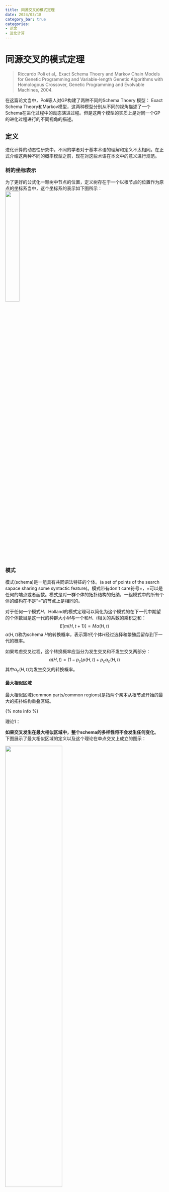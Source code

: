 ```yaml
---
title: 同源交叉的模式定理
date: 2024/03/18
category_bar: true
categories: 
- 论文
- 进化计算
---
```


# 同源交叉的模式定理
> Riccardo Poli et al,. Exact Schema Thoery and Markov Chain Models for Genetic Programming and Variable-length Genetic Algorithms with Homologous Crossover, Genetic Programming and Evolvable Machines, 2004.  

在这篇论文当中，Poli等人对GP构建了两种不同的Schema Thoery 模型： Exact Schema Theory和Markov模型，这两种模型分别从不同的视角描述了一个Schema在进化过程中的动态演进过程。但是这两个模型的实质上是对同一个GP的进化过程进行的不同视角的描述。  

## 定义
进化计算的动态性研究中，不同的学者对于基本术语的理解和定义不太相同。在正式介绍这两种不同的概率模型之前，现在对这些术语在本文中的意义进行规范。  

### 树的坐标表示
为了更好的公式化一颗树中节点的位置，定义树存在于一个以根节点的位置作为原点的坐标系当中，这个坐标系的表示如下图所示：  
<img src=https://cdn.jsdelivr.net/gh/l61012345/Pic/img/20240319150651.png width=30%>   

### 模式
模式(schema)是一组具有共同语法特征的个体。(a set of points of the search sapace sharing some syntactic feature)。模式带有don't care符号$=$，$=$可以是任何的端点或者函数。模式是对一群个体的拓扑结构的归纳，一组模式中的所有个体的结构在不是“=”的节点上是相同的。

对于任何一个模式$H$，Holland的模式定理可以简化为这个模式的在下一代中期望的个体数目是这一代的种群大小$M$与一个和$H$、$t$相关的系数的乘积之和：  
$$E[m(H,t+1)]=Mα(H,t) \tag{0-1}$$
$α(H,t)$称为schema $H$的转换概率，表示第$t$代个体$H$经过选择和繁殖后留存到下一代的概率。    

如果考虑交叉过程，这个转换概率应当分为发生交叉和不发生交叉两部分：  
$$α(H,t) = (1-p_c)p(H,t)+p_cα_c(H,t) \tag{0-2}$$
其中$α_c(H,t)$为发生交叉的转换概率。  



#### 最大相似区域
最大相似区域(common parts/common regions)是指两个亲本从根节点开始的最大的拓扑结构重叠区域。

{% note info %}
<p id="理论1"> 理论1：</p>  

**如果交叉发生在最大相似区域中，整个schema的多样性将不会发生任何变化**。  
下图展示了最大相似区域的定义以及这个理论在单点交叉上成立的图示：   
  
<img src=https://cdn.jsdelivr.net/gh/l61012345/Pic/img/20240319115753.png width=60%>   

因此，**要想保证schema不会受到破坏，两个亲本的交叉应当发生在它们的最大相似区域中**。  
{% endnote %}

##### 最大相似区域的数学定义
首先定义函数$A(d,i,h)$用于返回树$h$在坐标$(d,i)$处的节点需要的参数个数(arity)，如果$h$在$(d,i)$处没有节点，则返回-1.  
现在定义一个函数common region membership function $𝒞(d,i,h_1,h_2)$用于检查坐标$(d,i)$是否属于$h_1,h_2$的common region，满足如下条件则该节点属于$h_1,h_2$的common region：   

1. 该节点是一个根节点
2. $h_1$和$h_2$上该节点对应的父节点的区域属于common region
   该节点在$h_1$和$h_2$的父节点的参数数量相同（子树的分支数量相同）

$$𝒞(d,i,h_1,h_2)=\begin{cases}
    true, \text{  if}(d,i)=\text{root} &\\
    true, \text{  if} [A(parent(d,i),h_1)=A(parent(d,i),h_2)≠0] AND &\\
    [\text{  }(d,i,h_1)≥0,A(d,i,h_2)≥0] AND [ 𝒞(parent(d,i),h_1,h_2)=true] \\
    false, otherwise
\end{cases}$$

根据这个式子，可以对common region定义为所有满足$𝒞(d,i,h_1,h_2)=true$的点的集合：  
$$C(h_1,h_2)=\{(d,i)|𝒞(d,i,h_1,h_2)=true\}$$

#### shape
shape指一个schema中所有的节点都被$=$替代，它代表只关心schema的结构，不关心每个节点的具体内容。  


### 超模式
超模式(hyper schema)是对某个模式的进一步抽象，和模式不同的是，超模式允许对子树结构进行抽象，即忽略某个节点的子树结构，这个节点下的子树结构用don't care，$\#$替代。$\#$可以是任何的子树结构。  
从另一个角度理解，超模式是符合某个schema的所有个体的集合。超模式可以用于表达产生一个schema的两个亲本个体所必须具备的属性。  

### Building blocks
这篇论文中没有对building blocks给出非常详细的定义，但是通过公式可以判断，作者认为building blocks是schema的进一步抽象，并且组成schema。具体的，作者认为schema按照一定的方式划分为两半并且抽象得到的结果称为building blocks。交叉的亲本应该各持有一部分这两部分building blocks。  


## Schema的视角 - Exact Schema Thoery
### 单点交叉的模拟
#### upper build blocks和lower building blocks
作者认为，单点交叉的building blocks为schema在交叉点处划分的上下两部分的抽象，分为upper building blocks和lower building blocks， 亲本应当各持有这两个building blocks。  
这两个building blocks具体的划分如下：  

- upper building blocks  
  记为$U(H,i)$，通过将schema $H$上对应交叉点$i$下方的所有子树抽象为$\#$得到。换言之即不关心交叉点下方的结构。  

- lower building blocks  
  记为$L(H,i)$，抽象方法如下：  
  
  - schema $H$上对应交叉点$i$到根节点路线上的所有节点替换为$=$，如果这些被替换为$=$的节点存在子节点，那么这些子节点将被替换为$\#$. 换言之不关心交叉点上方的结构（但是需要保持schema的拓扑连结）。

两种划分方法如下图所示：  
<img src=https://cdn.jsdelivr.net/gh/l61012345/Pic/img/20240319140055.png width=70%>  

因此，如果两个亲本$h_1,h_2$交叉后的个体想要在schema $H$中，那么对所有可能发生的交叉点$i$，它们的两个亲本所属的shape$G_k$和$G_j$需要各自持有schema $H$的upper building blocks$U(H,i)$和lower building blocks$L(H,i)$。并且，根据[理论1](#理论1)，只有当交叉点在$G_k$和$G_j$（或者说$h_1,h_2$）的common region时，交换后才会生成/保留schema的拓扑结构。  
因此，式(0-2)中的$α_c(H,t)$进一步表示为：  
$$α_c(H,t)=∑_{k,l}\frac{1}{|C(G_k,G_l)|}×∑_{i∈C(G_k,G_l)}p(U(H,i)∩G_k,t)p(L(H,i)∩G_l,t) \tag{1-0}$$
其中$|C(G_k,G_l)|$表示$G_k$和$G_l$的common region的节点总数;$∩$表示两个树的共同部分的截取。  



### 同源交叉的模拟
接下来，作者试图将Exact Schema Thoery 拓展到同源交叉。所谓同源交叉(homologous crossover)即两个亲本个体发生的点对点的交叉。在遗传算法中，同源交叉是通过模板(mask)来实现的。简单来说，遗传算法中设计好一个二进制的mask，用0代表来自其中一个亲本$h_1$的比特片段，用1代表来自另一个亲本$h_2$的比特片段，后代根据这个模板中对应比特的来源信息从两个亲本中填入比特：  

<img src=https://cdn.jsdelivr.net/gh/l61012345/Pic/img/20240319144438.png width=40%>  

在本文中，作者借用了遗传算法中使用模板的方法，任何在common region中进行的交叉都可以用模板进行表示。因此，模板的shape应当与common region的shape相同。  
同样地，结合树的坐标表示，在common region中的任何部分都可以用0和1来表示后代中每个节点与亲本的来源关系。  

<img src=https://cdn.jsdelivr.net/gh/l61012345/Pic/img/20240319163507.png width=50%>  

定义如果$i$代表$h_1$和$h_2$的一个模板，$\overline{i}$则表示与$i$中的0/1完全相反的一个模板。  
并且定义$χ_{C(h_1,h_2)}$表示$h_1$和$h_2$的common region的所有可能的模板的集合，$χ_{C(h_1,h_2)}$中应当有$2^{|C(h_1,h_2)|}$个元素，即$2^{|C(h_1,h_2)|}$种不同的可能模板。  
进化过程中交叉所使用的模板是有概率进行选择的，记$p_i^C$表示common region $C$中的第$i$个模板被选择用于交叉的概率，那么集合$\{p_i^c|∀c\}$则表示了遗传编程中所使用的交叉算子的特性。不同的交叉算子中$p_i^c$的概率不尽相同。    

#### building block的提取
和单点交叉一样，接下来当提取出两个亲本应当各自持有的schema的一部分，称为building blocks。但是同源交叉下提取并抽象这两部分要比单点交叉更加复杂。  
定义building blocks的提取函数$Γ(H,i)$，它可以对schema $H$根据模板$i$提取出标记为1的亲本所持有的building blocks。其提取方法如下：  
对于如果在$H$上的某个非最底层节点(none-leaf node)被$i$标记为0，那么它将被“=”替代，如果一个底层节点(leaf node)被$i$标记为0，那么它将被"#"替代：  

<img src=https://cdn.jsdelivr.net/gh/l61012345/Pic/img/20240319170658.png width=50%> 

那么相应地，$Γ(H,\overline{i})$可以根据模板$i$提取出标记为0的亲本所持有的building blocks。  

此处对于“持有”的理解是，building blocks本质上也是对个体特征的描述，因此一个building block也是满足这个特征的所有个体的集合。因此，一个个体“持有”某个building block可以理解为该个体是这个building block所代表集合的成员：$h_1 ∈ Γ(H,i)$  

{% note info %}
<p id="理论2"> 理论2：</p>  

**对于一个schema $H$，持有building block$Γ(H,i)$的个体与另一个持有building block$Γ(H,\overline{i})$的个的交叉的后代一定属于schema $H$。反之，产生后代属于$H$的两个亲本一定各自持有building block$Γ(H,i)$和$Γ(H,\overline{i})$**。  

> if one crossover using crossover mask $i$ any individual in $Γ(H,i)≠∅$ with any individual in $Γ(H,\overline{i})≠∅$, the resulting offspring is always an instance of $H$. Coversely, if two individuals cross using mask $i$ to form an element of $H$, then one of them must have come from $Γ(H,\overline{i})$ and the other from $Γ(H,\overline{i})$.  

{% endnote %}


#### 同原交叉下 Exact Schema Thoery的完整推导
设$p_i(h_1,h_2,i,t)$表示个体$h_1$和$h_2$以及交叉模板$i$在第$t$代被选中的概率；$g(h_1,h_2,H,i)$为$h_1$和$h_2$按照模板$i$交叉后产生属于schema $H$的个体的概率。  
那么有:  
$$α_c(H,t)=∑_{h_1}∑_{h_2}∑_ip(h_1,h_2,i,t)g(h_1,h_2,H,i) \tag{1-1}$$
先看$p_i(h_1,h_2,i,t)$，它可以理解为“选择模板$i$”(事件$A$)和“选择个体$h_1$和$h_2$(事件$B$)”两件事情同时发生的概率，在贝叶斯公式中对应$P(AB)$. 根据贝叶斯公式$P(AB)=P(A|B)P(B)$，其中$P(B)=p(h_1,t)p(h_2,t)$，分别代表个体$h_1$和$h_2$在第$t$代时被选中的概率，那么式子$(1-1)$可以改写为：  
$$α_c(H,t)=∑_{h_1}∑_{h_2}∑_ip(h_1,t)p(h_2,t)p(i|h_1,h_2)g(h_1,h_2,H,i) \tag{1-2}$$
对$p(i|h_1,h_2)$，它指的是当$h_1$和$h_2$被选中时，模板$i$被选中的概率（在$B$的条件下发生$A$的概率）。交叉模板$i$应当与$h_1$和$h_2$的common region的形状相同，被选中需要满足两个条件：1. $i$属于$h_1$和$h_2$的common regions的模板 2. 在这些模板中，$i$需要被选中。 因此有：  
$$p(i|h_1,h_2)=δ(i∈χ(h_1,h_2))p_i^{C(h_1,h_2)}$$
其中$δ(.)$是一个判断函数，当满足其中的条件时其值为1，否则为0。$∑δ(.)$表示在可能的遍历过程中这个条件被满足了多少次。  
那么，  
$$\begin{aligned}
    α_c(H,t)=&∑_{h_1}∑_{h_2}∑_ip(h_1,t)p(h_2,t)δ(i∈χ(h_1,h_2))p_i^{C(h_1,h_2)}g(h_1,h_2,H,i)\\
    =&∑_{h_1}∑_{h_2}∑_{i∈χ(h_1,h_2)}p(h_1,t)p(h_2,t)p_i^{C(h_1,h_2)}g(h_1,h_2,H,i)
\end{aligned} \tag{1-3}$$
根据乘法分配律，现在将与模板$i$相关的内容归结到一起：  
$$α_c(H,t)=∑_{h_1}∑_{h_2}p(h_1,t)p(h_2,t)∑_{i∈χ(h_1,h_2)}p_i^{C(h_1,h_2)}g(h_1,h_2,H,i) \tag{1-4}$$
再来看$g(h_1,h_2,H,i)$，要想$h_1$和$h_2$按照模板$i$交叉后产生属于schema $H$的个体，那么根据[理论2](#理论2)，当$h_1$和$h_2$各自持有building block$Γ(H,i)$和$Γ(H,\overline{i})$时，此时一定可以产生属于schema $H$的个体（概率为1），否则一定不能产生属于schema $H$的个体（概率为0）
有：  
$$g(h_1,h_2,H,i)=δ(h_1∈Γ(H,i))δ(h_2∈Γ(H,\overline{i}))$$
乘积在此的作用相当于逻辑中的$AND$，表示两种情况同时发生时才可以发生。  
那么：  
$$\begin{aligned}
    α_c(H,t)=&∑_{h_1}∑_{h_2}p(h_1,t)p(h_2,t)\\
    &×∑_{i∈χ(h_1,h_2)}p_i^{C(h_1,h_2)}δ(h_1∈Γ(H,i))δ(h_2∈Γ(H,\overline{i}))
\end{aligned} \tag{1-5}$$
$h_1$和$h_2$一定属于某些shape，有$∑_jδ(h_1∈G_j)=1$，那么向式$(1-5)$添加关于shape的信息对式子本身不会有任何影响：  
$$\begin{aligned}
    α_c(H,t)=&∑_{h_1}∑_{h_2}∑_j∑_kp(h_1,t)p(h_2,t)\\
    &×∑_{i∈χ(h_1,h_2)}p_i^{C(h_1,h_2)}δ(h_1∈Γ(H,i))δ(h_1∈G_j)δ(h_2∈Γ(H,\overline{i}))δ(h_2∈G_k)\\
    =&∑_{h_1∈G_j}∑_{h_2∈G_k}p(h_1,t)p(h_2,t)\\
    &×∑_{i∈χ(h_1,h_2)}p_i^{C(h_1,h_2)}δ(h_1∈Γ(H,i))δ(h_2∈Γ(H,\overline{i}))
\end{aligned} \tag{1-6}$$
因为$h_1∈G_j$,$h_2∈G_k$，它们的common region应该是一样的：$C(h_1,h_2)=h(G_j,G_k)$，那么：  
$$\begin{aligned}
    α_c(H,t)=&∑_j∑_k∑_{h_1∈G_j}∑_{h_2∈G_k}p(h_1,t)p(h_2,t)\\
    &×∑_{i∈χ(G_j,G_k)}p_i^{C(G_j,G_k)}δ(h_1∈Γ(H,i))δ(h_2∈Γ(H,\overline{i}))
\end{aligned} \tag{1-7}$$
将这个式子重新整理，有：  
$$\begin{aligned}
    α_c(H,t)=&∑_j∑_k∑_{i∈χ(G_j,G_k)}p_i^{C(G_j,G_k)}∑_{h_1∈G_j}p(h_1,t)δ(h_1∈Γ(H,i))\\
    &×∑_{h_2∈G_k}p(h_2,t)δ(h_2∈Γ(H,\overline{i}))
\end{aligned} \tag{1-8}$$
其中$∑_{h_1∈G_j}p(h_1,t)=p(G_j,t)$，$∑_{h_2∈G_k}p(h_2,t)=p(G_k,t)$，有$∑_{h_1∈G_j}p(h_1,t)δ(h_1∈Γ(H,i))=p(Γ(H,i)∩G_j,t)$,$∑_{h_2∈G_k}p(h_2,t)δ(h_2∈Γ(H,i))=p(Γ(H,\overline{i})∩G_k,t)$  
那么，  
$$α_c(H,t)=∑_j∑_k∑_{i∈χ(G_j,G_k)}p_i^{C(G_j,G_k)}p(Γ(H,i)∩G_j,t)p(Γ(H,\overline{i})∩G_k,t) \tag{1-9}$$
带入式$(0-2)$中：  
$$\begin{aligned}
    α(H,t) = & (1-p_c)p(H,t)\\
    &+p_c[∑_j∑_k∑_{i∈χ(G_j,G_k)}p_i^{C(G_j,G_k)}p(Γ(H,i)∩G_j,t)p(Γ(H,\overline{i})∩G_k,t)]
\end{aligned}$$
这是最终的Exact Schema Thoery.   

## 个体的视角 - Markov Model
### Vose在遗传算法中的Schema Theory
Vose通过马尔科夫链中的一步转移概率矩阵对遗传算法的动态性进行了描述，下面将简述Vose的Schema Thoery.  
设$Ω$代表所有长度为$l$的个体组成的集合，$r=|Ω|=2^l$. 设$Pop$为一个种群，其种群大小为$n=|Pop|$.根据重复组合定理，从$r$个个体中可以重复的选择$n$个个体构成种群的所有可能的方式数量记为$N$,$N=C_{n+r-1}^r$

现在定义一个大小为$r×N$的接续矩阵(incidence matrix)$Z$，$Z$的第$i$列代表第$i$个可能的种群$Pop_i$:$Φ_i=[z_{0,i},z_{1,i}...,z_{r-1,i}]^T$，其中的一个元素$z_{y,i}$代表$Pop_i$中的第$y$个个体的出现频数。  
根据上述的定义，为$Ω$中的每一个个体建立马尔科夫链当中的一步概率转移矩阵$Q$，其中每一个元素$Q_{ij}$代表从种群$Pop_i$转移到$Pop_j$的概率。  
如果记$p_i(y)$表示$Pop_i$中的个体在下一代中变成个体$y$的概率，那么$Q_{ij}$就应当是$p_i(y)$的概率的乘积（因为$Pop_i$中的每一个元素都需要转移到$Pop_j$中，这是且的关系）。$Pop_i$中每一个个体都可以转移成$Pop_j$中的任意一个个体，但是它们之中有一些个体是相同的，因此将每一个个体视为是一个集合，采用多重集合的排列公式计算所有的可能性。所有可能的组合数量为： 
$$\frac{n!}{(z_{0,j}!z_{1,j}!z_{2,j}!…z_{r-1,j}!)}$$
那么，  
$$Q_{i,j}=\frac{n!}{(z_{0,j}!z_{1,j}!z_{2,j}!…z_{r-1,j}!)}∏_{y=0}^{r-1}(p_i(y))^{z_{y,j}} \tag{2-0}$$

<details>
    <summary>多重集合排列公式的数学证明</summary>

{% note info %}  
多重集合排列公式：  
设$S$是多重集合，它有$k$种不同类型的对象，每一种类型的有限重复数是$n_1,n_2,n_3,…,n_k$。设$S$的大小为$n=n_1+n_2+n_3+…n_k$。则$S$的$n$排列数目为: 
$$\frac{n!}{(n_1!n_2!n_3!…n_k!)}$$
证明：
先从$S$中选出$n_1$个位置放$a_1$，有$C_n^{n_1}$种放法，再选出$n_2$个位置放$a_2$，有$C_{n-n_1}^{n_2}$种放法，以此类推：  
由乘法原理得：  
$S$的排列个数为$C_n^{n_1}C_{n-n_1}^{n_2}C_{n-n_1-n_2}^{n_3}…C_{n-n_1-n_2-…-n_{k-1}}^{n_k}$.  
带入组合计算公式，有：  
$$ \frac{n}{n!(n-n_1)!}\frac{(n-n_1)!}{n_2!(n-n_1-n_2)!}...\frac{(n-n_1-n_2-...-n_{k-1})!}{n_k!(n-n_1-n_2-...-n_k)!}$$
去公因式可得证。  

{% endnote %}
</details>

接下来考虑如何求$p_i(y)$，要想产生后代$y$，那么需要选择合适的亲本进行交叉，因此$p_i(y)$由三部分组成：选择亲本个体$m$的概率$s_{m,i}$、选择亲本$n$的概率$s_{n,i}$以及交叉在$m,n$上产生$y$的概率$rec_{m,n}(y)$：  
$$p_i(y)=∑_{m,n}^{r-1}s_{m,i}s_{n,i}rec_{m,n}(y) \tag{2-1}$$

- 选择的表示
    亲本个体被选择的概率为该个体在现有种群中出现的频率与其归一化的fitness的乘积：  
    $$s_{m,i}=\frac{z_{m,i}f(m)}{∑_{j=0}^{r-1}z_{j,i}f(j)}\tag{2-2}$$
    将式子(2-2)进行矩阵化，令$x$是一个种群的接续向量，其内部的元素为这个种群中的所有个体的出现频数；设$f$是一个含有该种群所有个体对应fitness的向量，对现有种群$x$的适应度比例选择表示为：   
    $$ℱ(x)=\frac{diag(f)x}{f^Tx} \tag{2-3}$$
    其中$diag(f)$是$f$的对角矩阵。  
- 交叉的表示  
    现在建立一个$r×r$的矩阵$ℳ_y$用于表示$Ω$空间中的每两个个体交叉产生$y$的概率，矩阵$ℳ_y$称为$y$的混淆矩阵(mixing matrix)，有：  
    $$(ℳ_y)_{m,n}=rec_{m,n}(y)$$
    如果不考虑对$m、n∈i$的选择，由$i$中的两个亲本$m,n$交叉产生$y$的概率与$m、n∈x$的出现频率有关，表示为：  
    $$p_i(y)=Φ_i^Tℳ_yΦ_i \tag{2-4}$$
    $m$和$n$的选择不具有先后顺序:$rec_{m,n}(y)=(ℳ_y)_{m,n}=rec_{n,m}(y)=(ℳ_y)_{n,m}$，因此该公式的结构是对称性的：$x^T[·]x$  
    现在考虑对$m、n$的选择，有：  
    $$p_i(y)=ℱ(Φ_i)^Tℳ_yℱ(Φ_i) \tag{2-4}$$

    <details>
      <summary>混淆向量ℳ的定义，在本文中跳过了使用这个定义</summary>

    {% note info %}  
    定义一个范围更广的混淆向量$ℳ$，其表示了由种群$x$中的个体产生的下一代中每一个个体的存在频率，那么有：  
    $$ℳ(x)=[x^Tℳ_0x,x^Tℳ_1x,x^Tℳ_2x,...,x^Tℳ_{r-1}x]$$
    {% endnote %}
    </details>

    将式(2-4)带入(2-0)中，有：  
    $$\begin{aligned}
        Q_{i,j}&=\frac{n!}{(z_{0,j}!z_{1,j}!z_{2,j}!…z_{r-1,j}!)}∏_{y=0}^{r-1}[ℱ(Φ_i)^Tℳ_yℱ(Φ_i)]^{z_{y,j}}\\
    \end{aligned} \tag{2-5}$$

### 遗传编程Homologous的Markov Model
在遗传算法中$p_i(y)$考虑讨论进行交叉和不进行交叉两部分。  

- 如果不进行交叉，个体$m$转换为$y$的唯一可能是$m$就是$y$，此时$n$可以是任意一个个体：$\sum_{n∈Ω}p(n,t)=1$  
  $$(1-p_c)\sum_{m∈Ω}δ(m=y)p(m,t)=(1-p_c)\sum_{m∈Ω}δ(m=y)p(m,t)\sum_{n∈Ω}p(n,t)$$
- 如果进行交叉，那么$m,n$产生$y$的概率将符合式$(1-8)$，那么有：  
  $$\begin{aligned}
    α(y,t) = & (1-p_c)p(y,t)\\
    &+p_c[∑_j∑_k∑_{l∈χ(G_j,G_k)}p_l^{C(G_j,G_k)}p(Γ(y,l)∩G_j,t)p(Γ(y,\overline{l})∩G_k,t)]
\end{aligned}$$

有：  
$$\begin{aligned}
    p_i(y)=& (1-p_c)p(y,t)\\
    &+p_c[∑_j∑_k∑_{l∈χ(G_j,G_k)}p_l^{C(G_j,G_k)}p(Γ(y,l)∩G_j,t)p(Γ(y,\overline{l})∩G_k,t)]\\
    =&(1-p_c)\sum_{m∈Ω}δ(m=y)p(m,t)\sum_{n∈Ω}p(n,t)\\
    &+p_c[∑_j∑_k∑_{l∈χ(G_j,G_k)}p_l^{C(G_j,G_k)}p(Γ(y,l)∩G_j,t)p(Γ(y,\overline{l})∩G_k,t)]\\
\end{aligned} \tag{3-1}$$
根据式子$(1-8)$,$(1-6)$:  
$$\begin{aligned}
     p_i(y)=&∑_{m∈Ω}∑_{n∈Ω}p(m,t)p(n,t)×[(1-p_c)δ(m=y)\\
     &+p_c∑_j∑_k∑_{l∈χ(m,n)}p_l^{C(m,n)}δ(m∈Γ(y,l)δ(m∈G_j)δ(n∈Γ(y,\overline{l}))δ(n∈G_k))]\\
     =&∑_{m∈Ω}∑_{n∈Ω}p(m,t)p(n,t)×[(1-p_c)δ(m=y)\\
     &+p_c∑_{l∈χ(m,n)}p_l^{C(m,n)}δ(m∈Γ(y,l)δ(n∈Γ(y,\overline{l})))]
\end{aligned} \tag{3-2}$$

提取公因式$∑_{m∈Ω}∑_{n∈Ω}p(m,t)p(n,t)=\sum_{m,n∈Ω}p(m,t)p(n,t)$得到$(3-1)$的变形:  
$$p_i(y)=\sum_{m,n∈Ω}p(m,t)p(n,t)×[(1-p_c)δ(m=y)+p_c∑_{l∈χ(m,n)}p_l^{C(m,n)}δ(m∈Γ(y,l)δ(n∈Γ(y,\overline{l})))]$$


根据式$(2-1)$，$p_i(y)=∑_{m,n}^{r-1}s_{m,i}s_{n,i}rec_{m,n}(y)$，有$s_{m,i}=p(m,t)$，$s_{n,i}=p(n,t)$，那么：  
$$rec_{m,n}(y)=∑_{l∈χ(m,n)}p_l^{C(m,n)}δ(m∈Γ(y,l)δ(n∈Γ(y,\overline{l}))) \tag{3-3}$$
那么schema $H$的转换概率应该是schema $H$中的所有个体在后代中的存活概率之和：  
$$α(H,t)=∑_{y∈H}p_i(y) \tag{3-4}$$

#### 0/1树的Markov Model
Vose的遗传算法能够用概率转移矩阵表示的原因是因为遗传算法的个体表示是定长的二进制位串。遗传编程的搜索空间更加复杂，其对称性更难理解，看起来不会产生单一的混淆矩阵。因此为了探究遗传编程中的对称性，将遗传编程的树形结构进行最大程度上的简化：表现为0/1树： 在0/1树中，树的端点只有0/1构成，每个节点用下标来表示所需要的参数个数，比如$1_2$表示这个节点为$1$，其需要两个参数节点。  

##### 树的异或
定义$L(Ω)$表示$Ω$中所有子节点的深度都达到$l$的全子树集合。  
定义⊕表示两个0/1树的异或：其返回一个子树，该子树与这两个树截断的形状相同，并且对应的每一个节点上的值都是这两个树对应节点异或的结果：  
$$a⊕_{treewise}b=π_k(a)⊕_{bitwise}k$$
在这里，截断$π_k(a)$是指，将树$a∈L(Ω)$按照$k$的样子进行修剪，但是不改变$a$中节点的内容:  
<img src=https://cdn.jsdelivr.net/gh/l61012345/Pic/img/20240321150224.png width=60%>   

定义一个$r×r$的置换矩阵(permutation matrix)$σ_a$，表示有多少种不同的情况可以使得$i⊕j=π_j(a)$：  
$$(σ_a)_{i,j}=δ((a⊕i)=j)$$

下图展示了$(σ_a)_{i,j}$的意义：  
<img src=https://cdn.jsdelivr.net/gh/l61012345/Pic/img/20240321152209.png width=40%>   

{% note info %}
<p id="理论3"> 理论3：</p>  

如果$m,n,y∈Ω$，$a∈L(Ω)$，有：  
$$rec_{m,n}(y)=rec_{a⊕m,a⊕n}(a⊕y)$$

在证明之前，需要明确几条树的异或的性质：  

1. 如果$a⊕m=a⊕y$，那么$m=y$，反之亦然。  
2. 对于异或运算中较小的那棵树，异或只改变树的标签，不改变形状。因此异或运算前后两个树的common region 应该是相同的：  
   $$C(m,n)=C(a⊕m,a⊕n)$$
3. 同理，异或只改变树的标签，不改变形状，有：
   $$(a⊕m)∈Γ(a⊕y,l)⇔m∈Γ(y,l)$$

根据上面三条性质，有： 
$$\begin{aligned}
    rec_{a⊕m,a⊕n}(a⊕y)&=∑_lp_l^{C(a⊕m,a⊕n)}δ(a⊕m∈Γ(a⊕y,l))δ(a⊕n∈Γ(a⊕y,\overline{l}))\\
    &=∑_lp_l^{C(m,n)}δ(m∈Γ(y,l))δ(n∈Γ(y,\overline{l}))\\
    &=rec_{m,n}(y)
\end{aligned}$$
{% endnote %}

##### 混淆矩阵的简化计算
现在将式子$(3-3)$拓展到矩阵的层面。  
建立一个混淆矩阵$ℳ_y$，其每一个元素表示$m$和$n$交叉后产生$y$的概率：  
$$(ℳ_y)_{m,n}=rec_{m,n}(y) \tag{3-5}$$
由种群$x$中的个体产生的下一代中每一个个体的存在频率用混淆向量表示为：  
$$ℳ(x)=[x^Tℳ_0x,x^Tℳ_1x,x^Tℳ_2x,...,x^Tℳ_{r-1}x]$$

现在探讨混淆矩阵和混淆向量之间的关系，假定现在有一个树$0$为将shape $G$中的全部“=”置换为“0”得到的子树，表示为$0^G$.$𝒶∈L(G)$表示将个体$y∈G$用$0$扩增到深度为$l$的全树，且每个节点的子节点数目都添加到$i_m$所构成的子树：  
<img src=https://cdn.jsdelivr.net/gh/l61012345/Pic/img/20240321162550.png width=70%>  

那么，$y,a,0^G$存在如下的关系：  
$$(ℳ_y)_{m,n}=rec_{m,n}(y⊕0^G)=rec_{m,n}(a⊕0^G) \tag{3-6}$$
现在，想要找到一个树$a^{-1}$，根据[理论3](#理论3)，使得如下的式子成立，以消除括号中的式子：  
$$rec_{a^{-1}⊕m,a^{-1}⊕n}(a⊕0^G⊕a^{-1})=rec_{a^{-1}⊕m,a^{-1}⊕n}(0^G) \tag{3-7}$$
那么有$0^G=a⊕0^G⊕a^{-1}$，求得$a^{-1}=a$，那么式$(3-6)$可以改写为：  
$$\begin{aligned}
    (ℳ_y)_{m,n}&=rec_{m,n}(y⊕0^G)\\
    &=rec_{a^{-1}⊕m,a^{-1}⊕n}(0^G) \\
    &=rec_{a⊕m,a⊕n}(0^G)
\end{aligned}\tag{3-8}$$
$a$与$m$的异或为$0$表示$m$与$y$有一部分是相同的。  
根据$(3-5)$，$(3-7)$可以改写成：  
$$rec_{a⊕m,a⊕n}(0^G)=ℳ_{a⊕m,a⊕n}(0^G) \tag{3-9}$$
现在令$a⊕m=w$,$a⊕n=v$，那么$a⊕w=m$，$a⊕v=n$，有：  
$$δ(a⊕w=m)=(σ_a)_{w,m}$$
$$δ(a⊕v=n)=(σ_a)_{v,n}$$
代入$(3-9)$：  
$$\begin{aligned}
M_{a⊕m,a⊕n}(0^G)&=∑_v∑_w(σ_a)_{w,m}ℳ_{w,v}(0^G)(σ_a)_{v,n}\\
&=∑_v(σ_aℳ(0^G))^T_{m,v}(σ_a)_{v,n}\\
&=(σ^T_aℳ(0^G)σ_a)_{m,n}
\end{aligned}\tag{3-10}$$

下图给出了一个$G,y,a,m,n,w,v$的例子：  
<img src=https://cdn.jsdelivr.net/gh/l61012345/Pic/img/20240322110943.png width=60%>  

根据式子$(3-6)$到$(3-10)$，对于shape $G$而言，存在$0^G$的混淆矩阵$M_{0^G}$使得如果$y∈Ω$在shape $G$中，有：  
$$ℳ_y=σ_a^Tℳσ_a$$
进一步的：  
$$(ℳ_y)_{m,n}=(σ_a^Tℳ_{0^G}σ_a)_{m,n} \tag{3-11}$$
通过式子$(3-11)$，两个亲本个体$m,n$交叉产生的任何个体的概率最终都可以被简化为两部分：  

- $m,n$在某处交叉是否有可能在生成$y$  
- $m,n$交叉生成$0^G$的概率

##### 利用混淆矩阵计算的0/1树的例子
下面给出了论文中一个如何使用$ℳ_{0^G}$和$σ_a$求解$ℳ_y$的例子。  
假设现在$l=2$，且每个节点只有一个参数，那么$L(Ω)=\{0,1,00,01,10,11\}$，如果进行单点交叉，有：  
$$ℳ_{0^{==}}=ℳ_{0^{00}}=\left[\begin{array}{c|ccccccc}
     &0&1&00&01&10&11 \\
     \hline0&0&0&1&0&0&0\\
     1&0&0&1&0&0&0\\
     00&0&0&1&0&1/2&0\\
     01&0&0&1&0&1/2&0\\
     10&0&0&1/2&0&0&0\\
     11&0&0&1/2&0&0&0\\
\end{array}\right]$$
$$σ_{10}^T=\left[\begin{array}{c|ccccccc}
     &0&1&00&01&10&11 \\
     \hline0&0&1&0&0&0&0\\
     1&1&0&0&0&0&0\\
     00&0&0&0&0&1&0\\
     01&0&0&0&0&0&1\\
     10&0&0&1&0&0&0\\
     11&0&0&0&1&0&0\\
\end{array}\right]$$

如果要计算$ℳ_{10}$，有：  
$$ℳ_{10}=σ_{10}^Tℳ_{0^{00}}σ_{10}=\left[\begin{array}{c|ccccccc}
     &0&1&00&01&10&11 \\
     \hline0&0&0&0&0&1&0\\
     1&0&0&0&0&1&0\\
     00&0&0&0&0&1/2&0\\
     01&0&0&0&0&1/2&0\\
     10&0&0&1/2&0&1&0\\
     11&0&0&1/2&0&1&0\\
\end{array}\right]$$